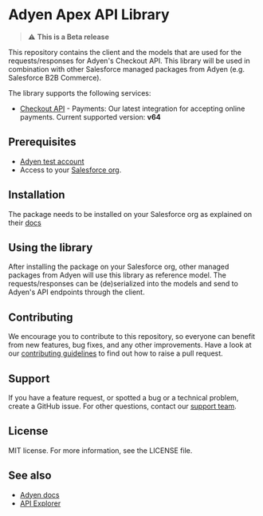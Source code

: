 # Adyen Apex API Library

> ⚠ **This is a Beta release**

This repository contains the client and the models that are used for the requests/responses for Adyen's Checkout API. 
This library will be used in combination with other Salesforce managed packages from Adyen (e.g. Salesforce B2B Commerce). 

The library supports the following services:
 
* [Checkout API](https://docs.adyen.com/api-explorer/#/CheckoutService/v64/overview) - Payments: Our latest integration for accepting online payments. Current supported version: **v64**

## Prerequisites
-   [Adyen test account](https://docs.adyen.com/get-started-with-adyen)
-   Access to your [Salesforce org](https://login.salesforce.com/).

## Installation
The package needs to be installed on your Salesforce org as explained on their [docs](https://developer.salesforce.com/docs/atlas.en-us.sfdx_dev.meta/sfdx_dev/sfdx_dev_dev2gp_install_pkg.htm)

## Using the library
After installing the package on your Salesforce org, other managed packages from Adyen will use this library as reference model. 
The requests/responses can be (de)serialized into the models and send to Adyen's API endpoints through the client. 

## Contributing
We encourage you to contribute to this repository, so everyone can benefit from new features, bug fixes, and any other improvements. 
Have a look at our [contributing guidelines](https://github.com/Adyen/.github/blob/master/CONTRIBUTING.md) to find out how to raise a pull request.

## Support
If you have a feature request, or spotted a bug or a technical problem, create a GitHub issue. For other questions, contact our [support team](https://support.adyen.com/hc/en-us/requests/new?ticket_form_id=360000705420).    

## License    
MIT license. For more information, see the LICENSE file.

## See also
* [Adyen docs](https://docs.adyen.com/)
* [API Explorer](https://docs.adyen.com/api-explorer/)

